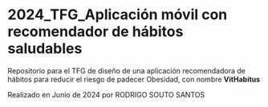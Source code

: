 # 2024_TFG_Aplicación móvil con recomendador de hábitos saludables

Repositorio para el TFG de diseño de una aplicación recomendadora de hábitos para reducir el riesgo de padecer Obesidad, con nombre **VitHabitus**

Realizado en Junio de 2024 por RODRIGO SOUTO SANTOS
